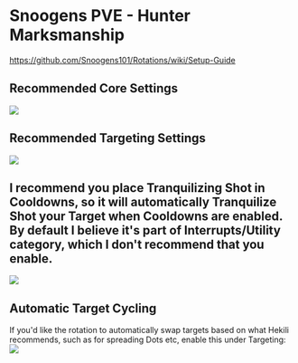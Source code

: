 # Snoogens PVE - Hunter Marksmanship  
https://github.com/Snoogens101/Rotations/wiki/Setup-Guide  
## Recommended Core Settings  
![](https://i.imgur.com/ysAuyDR.png)   

## Recommended Targeting Settings  
![](https://i.imgur.com/VVmF8mO.png)  

## I recommend you place Tranquilizing Shot in Cooldowns, so it will automatically Tranquilize Shot your Target when Cooldowns are enabled. By default I believe it's part of Interrupts/Utility category, which I don't recommend that you enable.  
![](https://i.imgur.com/iOZQiuw.png)  

## Automatic Target Cycling  
If you'd like the rotation to automatically swap targets based on what Hekili recommends, such as for spreading Dots etc, enable this under Targeting:  
![](https://i.imgur.com/1rDyIp7.png)  
